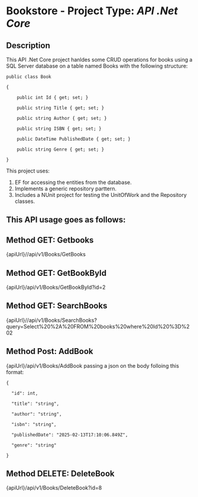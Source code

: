 # Bookstore - **Project Type:** _API .Net Core_

## **Description**

This API .Net Core project hanldes some CRUD operations for books using a SQL Server database on a table named Books with the following structure:


    public class Book

    {

        public int Id { get; set; }
    
        public string Title { get; set; }
    
        public string Author { get; set; } 
    
        public string ISBN { get; set; }
    
        public DateTime PublishedDate { get; set; }
    
        public string Genre { get; set; }

    }

This project uses:
  1. EF for accessing the entities from the database.
  2. Implements a generic repository parttern.
  3. Includes a NUnit project for testing the UnitOfWork and the Repository classes.

## This API usage goes as follows:

## Method GET: Getbooks

  {apiUrl}//api/v1/Books/GetBooks 

## Method GET: GetBookById

  {apiUrl}/api/v1/Books/GetBookById?id=2

## Method GET: SearchBooks

  {apiUrl}//api/v1/Books/SearchBooks?query=Select%20%2A%20FROM%20books%20where%20Id%20%3D%202

## Method Post: AddBook

  {apiUrl}/api/v1/Books/AddBook passing a json on the body folloing this format:

    {
    
      "id": int,
      
      "title": "string",
      
      "author": "string",
      
      "isbn": "string",
      
      "publishedDate": "2025-02-13T17:10:06.849Z",
      
      "genre": "string"
      
    }

## Method DELETE: DeleteBook

  {apiUrl}/api/v1/Books/DeleteBook?id=8

